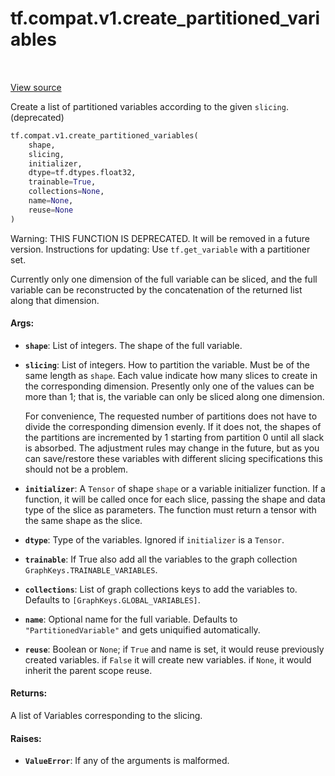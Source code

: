<div itemscope itemtype="http://developers.google.com/ReferenceObject">
<meta itemprop="name" content="tf.compat.v1.create_partitioned_variables" />
<meta itemprop="path" content="Stable" />
</div>

# tf.compat.v1.create_partitioned_variables

<!-- Insert buttons -->

<table class="tfo-notebook-buttons tfo-api" align="left">
</table>

<a target="_blank" href="/code/stable/tensorflow/python/ops/partitioned_variables.py">View source</a>



<!-- Start diff -->
Create a list of partitioned variables according to the given `slicing`. (deprecated)

``` python
tf.compat.v1.create_partitioned_variables(
    shape,
    slicing,
    initializer,
    dtype=tf.dtypes.float32,
    trainable=True,
    collections=None,
    name=None,
    reuse=None
)
```



<!-- Placeholder for "Used in" -->

Warning: THIS FUNCTION IS DEPRECATED. It will be removed in a future version.
Instructions for updating:
Use `tf.get_variable` with a partitioner set.

Currently only one dimension of the full variable can be sliced, and the
full variable can be reconstructed by the concatenation of the returned
list along that dimension.

#### Args:


* <b>`shape`</b>: List of integers.  The shape of the full variable.
* <b>`slicing`</b>: List of integers.  How to partition the variable.
  Must be of the same length as `shape`.  Each value
  indicate how many slices to create in the corresponding
  dimension.  Presently only one of the values can be more than 1;
  that is, the variable can only be sliced along one dimension.

  For convenience, The requested number of partitions does not have to
  divide the corresponding dimension evenly.  If it does not, the
  shapes of the partitions are incremented by 1 starting from partition
  0 until all slack is absorbed.  The adjustment rules may change in the
  future, but as you can save/restore these variables with different
  slicing specifications this should not be a problem.
* <b>`initializer`</b>: A `Tensor` of shape `shape` or a variable initializer
  function.  If a function, it will be called once for each slice,
  passing the shape and data type of the slice as parameters.  The
  function must return a tensor with the same shape as the slice.
* <b>`dtype`</b>: Type of the variables. Ignored if `initializer` is a `Tensor`.
* <b>`trainable`</b>: If True also add all the variables to the graph collection
  `GraphKeys.TRAINABLE_VARIABLES`.
* <b>`collections`</b>: List of graph collections keys to add the variables to.
  Defaults to `[GraphKeys.GLOBAL_VARIABLES]`.
* <b>`name`</b>: Optional name for the full variable.  Defaults to
  `"PartitionedVariable"` and gets uniquified automatically.
* <b>`reuse`</b>: Boolean or `None`; if `True` and name is set, it would reuse
  previously created variables. if `False` it will create new variables.
  if `None`, it would inherit the parent scope reuse.


#### Returns:

A list of Variables corresponding to the slicing.



#### Raises:


* <b>`ValueError`</b>: If any of the arguments is malformed.
